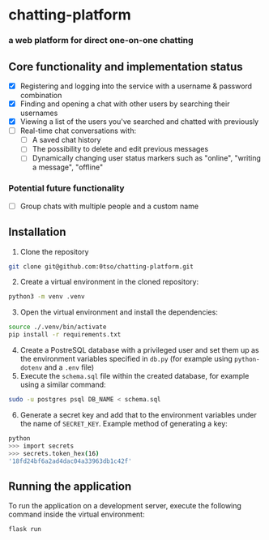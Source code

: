 # **chatting-platform**

### a web platform for direct one-on-one chatting

## Core functionality and implementation status
- [x] Registering and logging into the service with a username & password combination
- [x] Finding and opening a chat with other users by searching their usernames
- [x] Viewing a list of the users you've searched and chatted with previously
- [ ] Real-time chat conversations with:
	- [ ] A saved chat history
	- [ ] The possibility to delete and edit previous messages
	- [ ] Dynamically changing user status markers such as "online", "writing a message", "offline"

### Potential future functionality
- [ ] Group chats with multiple people and a custom name

## Installation

1. Clone the repository
```sh
git clone git@github.com:0tso/chatting-platform.git
```
2. Create a virtual environment in the cloned repository:
```sh
python3 -m venv .venv
```
3. Open the virtual environment and install the dependencies:
```sh
source ./.venv/bin/activate
pip install -r requirements.txt
```
4. Create a PostreSQL database with a privileged user and set them up as the environment variables specified in `db.py` (for example using `python-dotenv` and a `.env` file)
5. Execute the `schema.sql` file within the created database, for example using a similar command:
```sh
sudo -u postgres psql DB_NAME < schema.sql
```
6. Generate a secret key and add that to the environment variables under the name of `SECRET_KEY`. Example method of generating a key:
```sh
python
>>> import secrets
>>> secrets.token_hex(16)
'18fd24bf6a2ad4dac04a33963db1c42f'
```

## Running the application

To run the application on a development server, execute the following command inside the virtual environment:
```sh
flask run
```